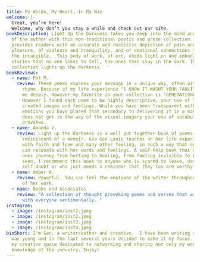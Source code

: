 ```yaml
---
title: My Words, My Heart, In My Way
welcome: |-
  Great, you’re here!
  Welcome, why don’t you stay a while and check out our site.
bookDescription: Light Up the Darkness takes you deep into the mind and spirit
  of the author with this non-traditional poetic and prose collection. It
  provides readers with an accurate and realistic depiction of pain and
  pleasure, of violence and tranquility, and of emotional connections to even
  the intangible.  This body of work, of art, sheds light on and embodies the
  stories that no one likes to tell, the ones that stay in the dark. This
  collection lights up the darkness.
bookReviews:
  - name: Pat M.
    review: These poems express your message in a unique way, often with rhythm or
      rhyme. Because of my life experience "I KNOW IT WASNT YOUR FAULT" touched
      me deeply. However my favorite in your collection is "GENERATIONAL CRIES".
      However I found each poem to be highly descriptive, your use of language
      created images and feelings. While you have been transparent with your
      emotions you have placed that secondary to delivering it in a manner that
      does not get in the way of the visual imagery your use of vocabulary
      provokes.
  - name: Amanda V.
    review: Light up the darkness is a well put together book of poems which is
      reminiscent of a memoir. Gee Gee Louis touches on her life experiences
      with faith and love and many other feeling, in such a way that any reader
      can resonate with her words and feelings. A self-help book that embodies
      ones journey from hurting to healing, from feeling invisible to being
      seen, I recommend this book to anyone who is scared to leave, dealing with
      self-doubt or who just needs a reminder that they too are worthy.
  - name: Amber W.
    review: Powerful. You can feel the emotions of the writer throughout the pages
      of her work.
  - name: Books and Associates
    review: "A collection of thought provoking poems and verses that will resonate
      with everyone sentimentally. "
instagram:
  - image: /instagram/inst1.jpeg
  - image: /instagram/inst2.jpeg
  - image: /instagram/inst3.jpeg
  - image: /instagram/inst4.jpeg
bioShort: I'm Gen, a writer/author and creative.  I have been writing since I
  was young and in the last several years decided to make it my focus. This is
  my creative space dedicated to networking and sharing not only my work but my
  knowledge of the industry. Enjoy!
---
```

